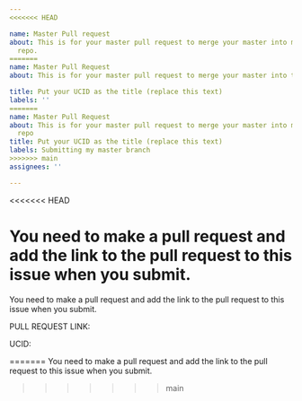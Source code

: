```yaml
---
<<<<<<< HEAD

name: Master Pull request
about: This is for your master pull request to merge your master into mine into this
  repo.
=======
name: Master Pull Request
about: This is for your master pull request to merge your master into this repo.

title: Put your UCID as the title (replace this text)
labels: ''
=======
name: Master Pull Request
about: This is for your master pull request to merge your master into mine into this
  repo
title: Put your UCID as the title (replace this text)
labels: Submitting my master branch
>>>>>>> main
assignees: ''

---
```


<<<<<<< HEAD

You need to make a pull request and add the link to the pull request to this issue when you submit.
=======
You need to make a pull request and add the link to the pull request to this issue when you submit.  

PULL REQUEST LINK:

UCID:

=======
You need to make a pull request and add the link to the pull request to this issue when you submit.
>>>>>>> main
